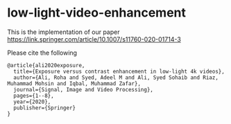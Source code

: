 # low-light-video-enhancement

This is the implementation of our paper https://link.springer.com/article/10.1007/s11760-020-01714-3

Please cite the following

```
@article{ali2020exposure,
  title={Exposure versus contrast enhancement in low-light 4k videos},
  author={Ali, Roha and Syed, Adeel M and Ali, Syed Sohaib and Riaz, Muhammad Mohsin and Iqbal, Muhammad Zafar},
  journal={Signal, Image and Video Processing},
  pages={1--8},
  year={2020},
  publisher={Springer}
}
```
